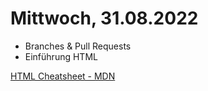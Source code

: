 # Mittwoch, 31.08.2022

- Branches & Pull Requests
- Einführung HTML

[HTML Cheatsheet - MDN](https://developer.mozilla.org/en-US/docs/Web/HTML/Element)